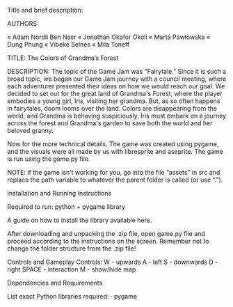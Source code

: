 Title and brief description:

AUTHORS:

« Adam Nordli Ben Nasr
« Jonathan Okafor Okoli
« Marta Pawłowska
« Dung Phung
« Vibeke Selnes
« Mila Toneff

TITLE: The Colors of Grandma’s Forest

DESCRIPTION: The topic of the Game Jam was "Fairytale." Since it is such a broad topic, we began our Game Jam journey with a council meeting, where each adventurer presented their ideas on how we would reach our goal. We decided to set out for the great land of Grandma's Forest, where the player embodies a young girl, Iris, visiting her grandma. But, as so often happens in fairytales, doom looms over the land. Colors are disappearing from the world, and Grandma is behaving suspiciously. Iris must embark on a journey across the forest and Grandma's garden to save both the world and her beloved granny.

Now for the more technical details. The game was created using pygame, and the visuals were all made by us with libresprite and aseprite. The game is run using the game.py file.

NOTE: if the game isn’t working for you, go into the file “assets” in src and replace the path variable to whatever the parent folder is called (or use “.”).

Installation and Running Instructions

Required to run: python + pygame library

A guide on how to install the library available here.

After downloading and unpacking the .zip file, open game.py file and proceed according to the instructions on the screen. Remember not to change the folder structure from the .zip file!

Controls and Gameplay
Controls:
W - upwards
A - left
S - downwards
D - right
SPACE - interaction
M - show/hide map

Dependencies and Requirements

List exact Python libraries required:
· pygame